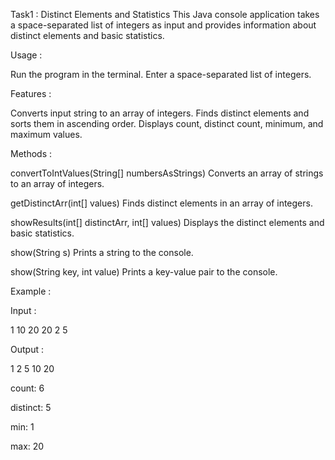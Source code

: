 Task1 : Distinct Elements and Statistics
This Java console application takes a space-separated list of integers as input and provides information about distinct elements and basic statistics.

Usage :

Run the program in the terminal.
Enter a space-separated list of integers.

Features :

Converts input string to an array of integers.
Finds distinct elements and sorts them in ascending order.
Displays count, distinct count, minimum, and maximum values.

Methods :

convertToIntValues(String[] numbersAsStrings)
Converts an array of strings to an array of integers.

getDistinctArr(int[] values)
Finds distinct elements in an array of integers.

showResults(int[] distinctArr, int[] values)
Displays the distinct elements and basic statistics.

show(String s)
Prints a string to the console.

show(String key, int value)
Prints a key-value pair to the console.

Example :

Input :

1 10 20 20 2 5

Output :

1 2 5 10 20

count: 6

distinct: 5

min: 1

max: 20